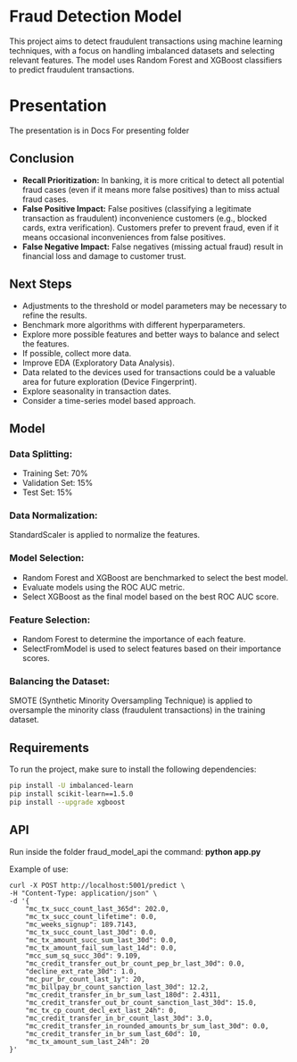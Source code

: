 # Fraud Detection Model

This project aims to detect fraudulent transactions using machine learning techniques, with a focus on handling imbalanced datasets and selecting relevant features. The model uses Random Forest and XGBoost classifiers to predict fraudulent transactions.

# Presentation

The presentation is in Docs For presenting folder

## Conclusion

- **Recall Prioritization:** In banking, it is more critical to detect all potential fraud cases (even if it means more false positives) than to miss actual fraud cases.
- **False Positive Impact:** False positives (classifying a legitimate transaction as fraudulent) inconvenience customers (e.g., blocked cards, extra verification). Customers prefer to prevent fraud, even if it means occasional inconveniences from false positives.
- **False Negative Impact:** False negatives (missing actual fraud) result in financial loss and damage to customer trust.

## Next Steps

- Adjustments to the threshold or model parameters may be necessary to refine the results.
- Benchmark more algorithms with different hyperparameters.
- Explore more possible features and better ways to balance and select the features.
- If possible, collect more data.
- Improve EDA (Exploratory Data Analysis).
- Data related to the devices used for transactions could be a valuable area for future exploration (Device Fingerprint).
- Explore seasonality in transaction dates.
- Consider a time-series model based approach.

## Model

### Data Splitting:
- Training Set: 70%
- Validation Set: 15%
- Test Set: 15%

### Data Normalization:
StandardScaler is applied to normalize the features.

### Model Selection:
- Random Forest and XGBoost are benchmarked to select the best model.
- Evaluate models using the ROC AUC metric.
- Select XGBoost as the final model based on the best ROC AUC score.

### Feature Selection:
- Random Forest to determine the importance of each feature.
- SelectFromModel is used to select features based on their importance scores.

### Balancing the Dataset:
SMOTE (Synthetic Minority Oversampling Technique) is applied to oversample the minority class (fraudulent transactions) in the training dataset.

## Requirements

To run the project, make sure to install the following dependencies:

```bash
pip install -U imbalanced-learn
pip install scikit-learn==1.5.0
pip install --upgrade xgboost

```
## API

Run inside the folder fraud_model_api the command: **python app.py**

Example of use:

```
curl -X POST http://localhost:5001/predict \
-H "Content-Type: application/json" \
-d '{
    "mc_tx_succ_count_last_365d": 202.0,
    "mc_tx_succ_count_lifetime": 0.0,
    "mc_weeks_signup": 189.7143,
    "mc_tx_succ_count_last_30d": 0.0,
    "mc_tx_amount_succ_sum_last_30d": 0.0,
    "mc_tx_amount_fail_sum_last_14d": 0.0,
    "mcc_sum_sq_succ_30d": 9.109,
    "mc_credit_transfer_out_br_count_pep_br_last_30d": 0.0,
    "decline_ext_rate_30d": 1.0,
    "mc_pur_br_count_last_1y": 20,
    "mc_billpay_br_count_sanction_last_30d": 12.2,
    "mc_credit_transfer_in_br_sum_last_180d": 2.4311,
    "mc_credit_transfer_out_br_count_sanction_last_30d": 15.0,
    "mc_tx_cp_count_decl_ext_last_24h": 0,
    "mc_credit_transfer_in_br_count_last_30d": 3.0,
    "mc_credit_transfer_in_rounded_amounts_br_sum_last_30d": 0.0,
    "mc_credit_transfer_in_br_sum_last_60d": 10,
    "mc_tx_amount_sum_last_24h": 20
}'
```
